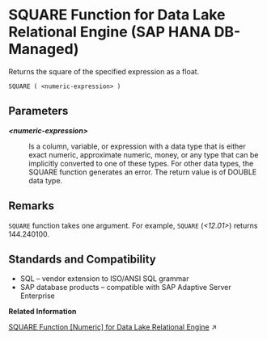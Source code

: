 <!-- loiob449a8a0b1e949ef81aceed2ee770dd3 -->

# SQUARE Function for Data Lake Relational Engine \(SAP HANA DB-Managed\)

Returns the square of the specified expression as a float.



```
SQUARE ( <numeric-expression> )
```



<a name="loiob449a8a0b1e949ef81aceed2ee770dd3__section_gh3_2w5_vrb"/>

## Parameters


<dl>
<dt><b>

*<numeric-expression\>*

</b></dt>
<dd>

Is a column, variable, or expression with a data type that is either exact numeric, approximate numeric, money, or any type that can be implicitly converted to one of these types. For other data types, the SQUARE function generates an error. The return value is of DOUBLE data type.



</dd>
</dl>



<a name="loiob449a8a0b1e949ef81aceed2ee770dd3__section_nwv_2w5_vrb"/>

## Remarks

`SQUARE` function takes one argument. For example, `SQUARE` \(*<12.01\>*\) returns 144.240100.



<a name="loiob449a8a0b1e949ef81aceed2ee770dd3__section_kgj_fw5_vrb"/>

## Standards and Compatibility

-   SQL – vendor extension to ISO/ANSI SQL grammar
-   SAP database products – compatible with SAP Adaptive Server Enterprise

**Related Information**  


[SQUARE Function [Numeric] for Data Lake Relational Engine](https://help.sap.com/viewer/19b3964099384f178ad08f2d348232a9/2023_1_QRC/en-US/a582f08784f210158c9aebe92c8ae80f.html "Returns the square of the specified expression as a float.") :arrow_upper_right:

